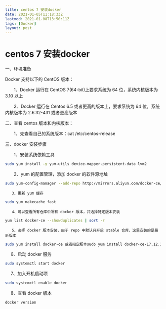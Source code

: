 ```yaml
---
title: centos 7 安装docker
date: 2021-01-05T11:18:33Z
lastmod: 2021-01-08T13:50:11Z
tags: [Docker]
layout: post
---
```


# centos 7 安装docker

一、环境准备

Docker 支持以下的 CentOS 版本：

　　1、Docker 运行在 CentOS 7(64-bit)上要求系统为 64 位，系统内核版本为 3.10 以上

　　2、Docker 运行在 Centos 6.5 或者更高的版本上，要求系统为 64 位，系统内核版本为 2.6.32-431 或者更高版本

二、查看 centos 版本和内核版本：

　　1、先查看自己的系统版本：cat /etc/centos-release

三、docker 安装步骤

　　1、安装系统依赖工具

```bash
sudo yum install -y yum-utils device-mapper-persistent-data lvm2
```

　　2、yum 的配置管理，添加 docker 的软件源地址

```bash
sudo yum-config-manager --add-repo http://mirrors.aliyun.com/docker-ce/linux/centos/docker-ce.repo
```

       3、更新 yum 缓存

```bash
sudo yum makecache fast
```

       4、可以查看所有仓库中所有 docker 版本，并选择特定版本安装

```bash
yum list docker-ce --showduplicates | sort -r
```

       5、选择 docker 版本安装，由于 repo 中默认只开启 stable 仓库，这里安装的是最新版本

```bash
sudo yum install docker-ce 或者指定版本sudo yum install docker-ce-17.12.1.ce
```

　    6、启动 docker 服务

```bash
sudo systemctl start docker
```

　    7、加入开机启动项

```bash
sudo systemctl enable docker
```

　     8、查看 docker 版本

```bash
docker version
```

‍
